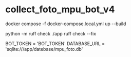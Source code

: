 # collect_foto_mpu_bot_v4


docker compose -f docker-compose.local.yml up --build

python -m ruff check ./app
ruff check --fix

BOT_TOKEN = 'BOT_TOKEN'
DATABASE_URL = 'sqlite:///app/datebase/mpu_foto.db'